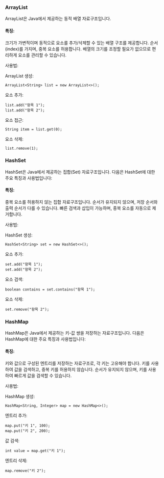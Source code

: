 <h3>ArrayList</h3>
ArrayList은 Java에서 제공하는 동적 배열 자료구조입니다.

<h4>특징:</h4>

크기가 가변적이며 동적으로 요소를 추가/삭제할 수 있는 배열 구조를 제공합니다.
순서(index)를 가지며, 중복 요소를 허용합니다.
배열의 크기를 조정할 필요가 없으므로 편리하게 요소를 관리할 수 있습니다.
<br>

사용법:

ArrayList 생성:
```
ArrayList<String> list = new ArrayList<>();
```

요소 추가:
```
list.add("항목 1");
list.add("항목 2");
```

요소 접근:
```
String item = list.get(0);
```

요소 삭제:
```
list.remove(1);
```

<h3>HashSet</h3>
HashSet은 Java에서 제공하는 집합(Set) 자료구조입니다. 다음은 HashSet에 대한 주요 특징과 사용법입니다:

<h4>특징:</h4>
중복 요소를 허용하지 않는 집합 자료구조입니다.
순서가 유지되지 않으며, 저장 순서와 출력 순서가 다를 수 있습니다.
빠른 검색과 삽입이 가능하며, 중복 요소를 자동으로 제거합니다.
<br>

사용법:

HashSet 생성:
```
HashSet<String> set = new HashSet<>();
```

요소 추가:
```
set.add("항목 1");
set.add("항목 2");
```

요소 검색:
```
boolean contains = set.contains("항목 1");
```

요소 삭제:
```
set.remove("항목 2");
```
<h3>HashMap</h3>
HashMap은 Java에서 제공하는 키-값 쌍을 저장하는 자료구조입니다. 다음은 HashMap에 대한 주요 특징과 사용법입니다:

<h4>특징:</h4>

키와 값으로 구성된 엔트리를 저장하는 자료구조로, 각 키는 고유해야 합니다.
키를 사용하여 값을 검색하고, 중복 키를 허용하지 않습니다.
순서가 유지되지 않으며, 키를 사용하여 빠르게 값을 검색할 수 있습니다.
<br>

사용법:

HashMap 생성:
```
HashMap<String, Integer> map = new HashMap<>();
```

엔트리 추가:
```
map.put("키 1", 100);
map.put("키 2", 200);
```

값 검색:
```
int value = map.get("키 1");
```

엔트리 삭제:
```
map.remove("키 2");
```